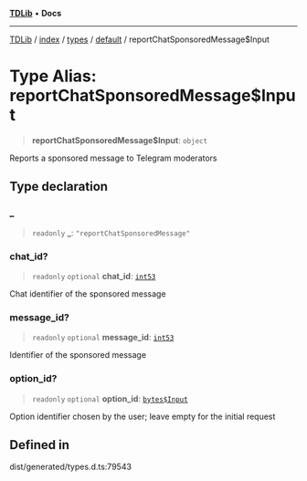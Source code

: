 [**TDLib**](../../../../../../README.md) • **Docs**

***

[TDLib](../../../../../../modules.md) / [index](../../../../../README.md) / [types](../../../README.md) / [default](../README.md) / reportChatSponsoredMessage$Input

# Type Alias: reportChatSponsoredMessage$Input

> **reportChatSponsoredMessage$Input**: `object`

Reports a sponsored message to Telegram moderators

## Type declaration

### \_

> `readonly` **\_**: `"reportChatSponsoredMessage"`

### chat\_id?

> `readonly` `optional` **chat\_id**: [`int53`](int53.md)

Chat identifier of the sponsored message

### message\_id?

> `readonly` `optional` **message\_id**: [`int53`](int53.md)

Identifier of the sponsored message

### option\_id?

> `readonly` `optional` **option\_id**: [`bytes$Input`](bytes$Input.md)

Option identifier chosen by the user; leave empty for the initial request

## Defined in

dist/generated/types.d.ts:79543
